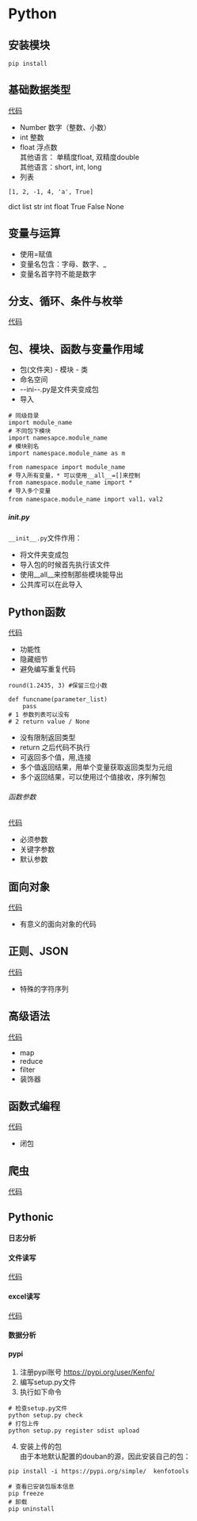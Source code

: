 # Python

## 安装模块
```
pip install 
```

## 基础数据类型
[代码](https://github.com/xxg3053/learn-python/blob/master/lang/base.py)
- Number 数字（整数、小数）  
- int 整数  
- float 浮点数   
其他语言： 单精度float, 双精度double   
其他语言：short, int, long   
- 列表
```
[1, 2, -1, 4, 'a', True]
```
dict list str int float True False None  

## 变量与运算
- 使用=赋值
- 变量名包含：字母、数字、_
- 变量名首字符不能是数字

## 分支、循环、条件与枚举
[代码](https://github.com/xxg3053/learn-python/blob/master/lang/branch.py)


## 包、模块、函数与变量作用域
- 包(文件夹) - 模块 - 类
- 命名空间
- --ini--.py是文件夹变成包
- 导入
```
# 同级目录
import module_name
# 不同包下模块
import namesapce.module_name
# 模块别名
import namespace.module_name as m

from namespace import module_name
# 导入所有变量，* 可以使用__all__=[]来控制
from namespace.module_name import *
# 导入多个变量
from namespace.module_name import val1，val2

```
##### __init__.py
```__init__.py```文件作用：   
- 将文件夹变成包
- 导入包的时候首先执行该文件
- 使用__all__来控制那些模块能导出
- 公共库可以在此导入


## Python函数
[代码](https://github.com/xxg3053/learn-python/blob/master/lang/func.py)

- 功能性
- 隐藏细节
- 避免编写重复代码
```
round(1.2435, 3) #保留三位小数

def funcname(parameter_list)
    pass
# 1 参数列表可以没有
# 2 return value / None
```
- 没有限制返回类型
- return 之后代码不执行
- 可返回多个值，用,连接
- 多个值返回结果，用单个变量获取返回类型为元组
- 多个返回结果，可以使用过个值接收，序列解包

###### 函数参数
[代码](https://github.com/xxg3053/learn-python/blob/master/lang/func.py)
- 必须参数
- 关键字参数
- 默认参数

## 面向对象
[代码](https://github.com/xxg3053/learn-python/blob/master/lang/oop.py)

- 有意义的面向对象的代码

## 正则、JSON
[代码](https://github.com/xxg3053/learn-python/blob/master/lang/regex.py)

- 特殊的字符序列

## 高级语法
[代码](https://github.com/xxg3053/learn-python/blob/master/lang/high.py)
- map
- reduce
- filter
- 装饰器


## 函数式编程
[代码](https://github.com/xxg3053/learn-python/blob/master/lang/func.py)

- 闭包

## 爬虫
[代码](https://github.com/xxg3053/learn-python/blob/master/crawler/spider.py)


## Pythonic

#### 日志分析

#### 文件读写
[代码](https://github.com/xxg3053/learn-python/blob/master/lang/file.py)


#### excel读写
[代码](https://github.com/xxg3053/learn-python/blob/master/excel/excel.py)

#### 数据分析

#### pypi
1. 注册pypi账号 https://pypi.org/user/Kenfo/   
2. 编写setup.py文件
3. 执行如下命令    
```
# 检查setup.py文件
python setup.py check
# 打包上传
python setup.py register sdist upload
```
4. 安装上传的包   
由于本地默认配置的douban的源，因此安装自己的包：
```
pip install -i https://pypi.org/simple/  kenfotools

# 查看已安装包版本信息
pip freeze
# 卸载
pip uninstall
```
 
